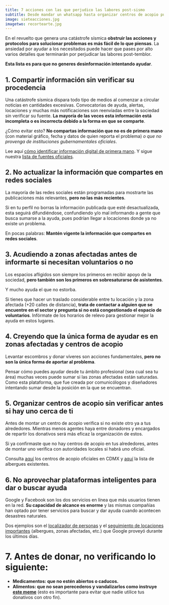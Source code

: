 ```yaml
---
title: 7 acciones con las que perjudico las labores post-sismo
subtitle: Desde mandar un whatsapp hasta organizar centros de acopio puede resultar contraproducente si no cuidas estos detalles
image: sieteacciones.jpg
imagetwo: recortearte.jpg
---
```

En el revuelto que genera una catástrofe sísmica **obstruir las acciones y protocolos para solucionar problemas es más fácil de lo que piensas**. La ansiedad por ayudar a los necesitados puede hacer que pases por alto varios detalles que terminarán por perjudicar las labores post-temblor.

**Esta lista es para que no generes desinformación intentando ayudar**.

## 1. Compartir información sin verificar su procedencia
Una catástrofe sísmica dispara todo tipo de medios al comenzar a circular noticias en cantidades excesivas. Convocatorias de ayuda, alertas, locaciones y muchas más notificaciones son reenviadas entre la sociedad sin verificar su fuente. **La mayoría de las veces esta información está incompleta o es incorrecta debido a la forma en que se comparte**.

¿Cómo evitar esto? **No compartas información que no es de primera mano** (con material gráfico, fecha y datos de quien reporta el problema) *o que no provenga de instituciones gubernamentales oficiales*.

Lee aquí [cómo identificar información digital de primera mano](/como-difundir-informacion-del-sismo). Y sigue nuestra [lista de fuentes oficiales](/fuentes-para-mantenerme-informado).

## 2. No actualizar la información que compartes en redes sociales
La mayoría de las redes sociales están programadas para mostrarte las publicaciones más relevantes, **pero no las más recientes**.

Si en tu perfil no borras la información publicada que esté desactualizada, esta seguirá difundiéndose, confundiendo y/o mal informando a gente que busca sumarse a la ayuda, pues podrían llegar a locaciones donde ya no existe un problema.

En pocas palabras: **Mantén vigente la información que compartes en redes sociales**.
## 3. Acudiendo a zonas afectadas antes de informarte si necesitan voluntarios o no
Los espacios afligidos son siempre los primeros en recibir apoyo de la sociedad, **pero también son los primeros en sobresaturarse de asistentes**.

Y mucho ayuda el que no estorba.

Si tienes que hacer un traslado considerable entre tu locación y la zona afectada (+20 calles de distancia), **trata de contactar a alguien que se encuentre en el sector y pregunta si no está congestionado el espacio de voluntarios**. Infórmate de los horarios de relevo para gestionar mejor la ayuda en estos lugares.

## 4. Creyendo que la única forma de ayudar es en zonas afectadas y centros de acopio
Levantar escombros y donar víveres son acciones fundamentales, **pero no son la única forma de aportar al problema**.

Pensar cómo puedes ayudar desde tu ámbito profesional (sea cual sea tu área) muchas veces puede sumar si las zonas afectadas están saturadas. Como esta plataforma, que fue creada por comunicólogos y diseñadores intentando sumar desde la posición en la que se encuentran.

## 5. Organizar centros de acopio sin verificar antes si hay uno cerca de ti
Antes de montar un centro de acopio verifica si no existe otro ya a tus alrededores. Mientras menos agentes haya entre donadores y encargados de repartir los donativos será más eficaz la organización de estos.

Si ya confirmaste que no hay centros de acopio en tus alrededores, antes de montar uno verifica con autoridades locales si habrá uno oficial.

Consulta [aquí](http://www.cdmx.gob.mx/comunicacion/nota/centros-de-acopio-gobierno-de-cdmx) los centros de acopio oficiales en CDMX y [aquí](http://www.cdmx.gob.mx/comunicacion/nota/listado-de-albergues-cdmx) la lista de albergues existentes.

## 6. No aprovechar plataformas inteligentes para dar o buscar ayuda
Google y Facebook son los dos servicios en línea que más usuarios tienen en la red. **Su capacidad de alcance es enorme** y las mismas compañías han optado por tener servicios para buscar y dar ayuda cuando acontecen desastres naturales.

Dos ejemplos son el [localizador de personas](http://google.org/personfinder/2017-puebla-mexico-earthquake) y el [seguimiento de locaciones importantes](http://google.org/crisismap/google.com/puebla-mexico-earthquake-es) (albergues, zonas afectadas, etc.) que Google proveyó durante los últimos días.

# 7. Antes de donar, no verificando lo siguiente:
* **Medicamentos: que no estén abiertos o caducos.**
* **Alimentos: que no sean perecederos y vandalizarlos como instruye [este meme](/img/meme.jpeg)** (esto es importante para evitar que nadie utilice tus donativos con otro fin).
